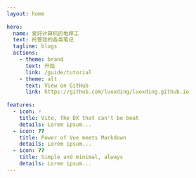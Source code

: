 ```yaml
---
layout: home
 
hero:
  name: 爱好计算机的电焊工
  text: 托管我的各类笔记
  tagline: blogs
  actions:
    - theme: brand
      text: 开始
      link: /guide/tutorial
    - theme: alt
      text: View on GitHub
      link: https://github.com/luoxding/luoxding.github.io
 
features:
  - icon: ⚡️
    title: Vite, The DX that can't be beat
    details: Lorem ipsum...
  - icon: ??
    title: Power of Vue meets Markdown
    details: Lorem ipsum...
  - icon: ??️
    title: Simple and minimal, always
    details: Lorem ipsum...
---
```

<style>
    :root {
  --vp-home-hero-name-color: transparent;
  --vp-home-hero-name-background: -webkit-linear-gradient(120deg, #bd34fe, #41d1ff);
}
</style>
